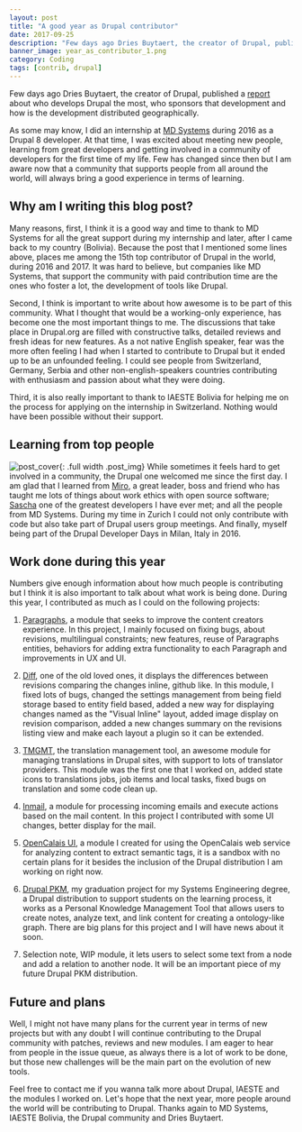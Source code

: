 ```yaml
---
layout: post
title: "A good year as Drupal contributor"
date: 2017-09-25
description: "Few days ago Dries Buytaert, the creator of Drupal, published a report about who develops Drupal the most, who sponsors that devel..."
banner_image: year_as_contributor_1.png
category: Coding
tags: [contrib, drupal]
---
```

Few days ago Dries Buytaert, the creator of Drupal, published a [report](https://dri.es/who-sponsors-drupal-development-2017) about who develops Drupal the most, who
sponsors that development and how is the development distributed geographically.

As some may know, I did an internship at [MD Systems](https://www.md-systems.ch/en) during 2016 as a Drupal 8 developer. At that time, I was 
excited about meeting new people, learning from great developers and getting involved in a community of developers 
for the first time of my life.
Few has changed since then but I am aware now that a community that supports people from all around the world, will 
always bring a good experience in terms of learning.

## Why am I writing this blog post?
Many reasons, first, I think it is a good way and time to thank to MD Systems for all the great support during my 
internship and later, after I came back to my country (Bolivia). Because the post that I mentioned some lines above,
places me among the 15th top contributor of Drupal in the world, during 2016 and 2017. It was hard to believe, but 
companies like MD Systems, that support the community with paid contribution time are the ones who foster 
a lot, the development of tools like Drupal.

Second, I think is important to write about how awesome is to be part of this community. What I thought that would be a 
working-only experience, has become one the most important things to me. The discussions that take place in Drupal.org 
are filled with constructive talks, detailed reviews and fresh ideas for new features.
As a not native English speaker, fear was the more often feeling I had when I started to contribute to Drupal but it 
ended up to be an unfounded feeling. I could see people from Switzerland, Germany, Serbia and other non-english-speakers
 countries contributing with enthusiasm and passion about what they were doing.

Third, it is also really important to thank to IAESTE Bolivia for helping me on the process for applying on the 
internship in Switzerland. Nothing would have been possible without their support.

## Learning from top people
![post_cover]({{site.baseurl}}/assets/post_img/year_as_contributor_2.jpg){: .full width .post_img}
While sometimes it feels hard to get involved in a community, the Drupal one welcomed me since the first day. I am glad 
that I learned from [Miro](https://www.drupal.org/u/miro_dietiker), a great leader, boss and friend who has taught me lots of things about work ethics with
 open source software; [Sascha](https://www.drupal.org/u/berdir) one of the greatest developers I have ever met; and all the people
from MD Systems. During my time in Zurich I could not only contribute with code but also take part of Drupal users group
 meetings. And finally, myself being part of the Drupal Developer Days in Milan, Italy in 2016. 

## Work done during this year
Numbers give enough information about how much people is contributing but I think it is also important to talk about
what work is being done. During this year, I contributed as much as I could on the following projects:
1. [Paragraphs](https://www.drupal.org/project/paragraphs), a module that seeks to improve the content creators experience. In this project, I mainly focused
on fixing bugs, about revisions, multilingual constraints; new features, reuse of Paragraphs entities, behaviors for 
adding extra functionality to each Paragraph and improvements in UX and UI.

2. [Diff](https://www.drupal.org/project/diff), one of the old loved ones, it displays the differences between revisions comparing the changes inline, 
github like. In this module, I fixed lots of bugs, changed the settings management from being field storage based to entity
field based, added a new way for displaying changes named as the "Visual Inline" layout, added image display on revision
comparison, added a new changes summary on the revisions listing view and make each layout a plugin so it can be 
extended.

3. [TMGMT](https://www.drupal.org/project/tmgmt), the translation management tool, an awesome module for managing translations in Drupal sites, with
support to lots of translator providers. This module was the first one that I worked on, added state icons to 
translations jobs, job items and local tasks, fixed bugs on translation and some code clean up.

4. [Inmail](https://www.drupal.org/project/inmail), a module for processing incoming emails and execute actions based on the mail content. In this project
I contributed with some UI changes, better display for the mail.

5. [OpenCalais UI](https://www.drupal.org/sandbox/yongt9412/2894247), a module I created for using the OpenCalais web service for analyzing content to extract 
semantic tags, it is a sandbox with no certain plans for it besides the inclusion of the Drupal distribution I am working
on right now.

6. [Drupal PKM](https://www.yongt9412.com/2017/05/22/drupal-pkm/), my graduation project for my Systems Engineering degree, a Drupal distribution to support students on the
learning process, it works as a Personal Knowledge Management Tool that allows users to create notes, analyze text, and
link content for creating a ontology-like graph. There are big plans for this project and I will have news about it soon.

7. Selection note, WIP module, it lets users to select some text from a node and add a relation to another node. It will
be an important piece of my future Drupal PKM distribution.

## Future and plans
Well, I might not have many plans for the current year in terms of new projects but with any doubt I will continue 
contributing to the Drupal community with patches, reviews and new modules. I am eager to hear from people in the
issue queue, as always there is a lot of work to be done, but those new challenges will be the main part on the evolution
of new tools.

Feel free to contact me if you wanna talk more about Drupal, IAESTE and the modules I worked on. Let's hope that the
next year, more people around the world will be contributing to Drupal. Thanks again to MD Systems, IAESTE Bolivia, the 
Drupal community and Dries Buytaert.
